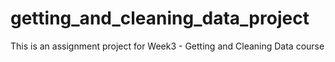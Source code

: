 # getting_and_cleaning_data_project
This is an assignment project for Week3 - Getting and Cleaning Data course
